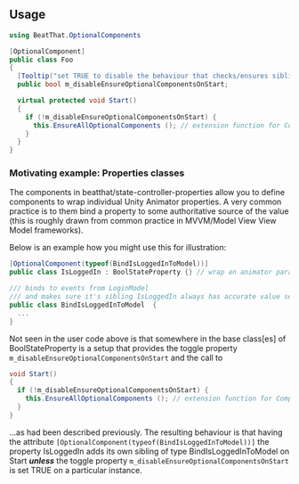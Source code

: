 
## Usage

```c#
using BeatThat.OptionalComponents

[OptionalComponent]
public class Foo
{
  [Tooltip("set TRUE to disable the behaviour that checks/ensures sibling components defined by the [OptionalComponent] attribute.")]
  public bool m_disableEnsureOptionalComponentsOnStart;

  virtual protected void Start()
  {
    if (!m_disableEnsureOptionalComponentsOnStart) {
      this.EnsureAllOptionalComponents (); // extension function for Component
    }
  }
}
```

### Motivating example: Properties classes

The components in beatthat/state-controller-properties allow you to define components to wrap individual Unity Animator properties. A very common practice is to them bind a property to some authoritative source of the value (this is roughly drawn from common practice in MVVM/Model View View Model frameworks).

Below is an example how you might use this for illustration:

```c#
[OptionalComponent(typeof(BindIsLoggedInToModel))]
public class IsLoggedIn : BoolStateProperty {} // wrap an animator param 'isLoggedIn'

/// binds to events from LoginModel
/// and makes sure it's sibling IsLoggedIn always has accurate value set
public class BindIsLoggedInToModel  {
  ...
}
```

Not seen in the user code above is that somewhere in the base class[es] of BoolStateProperty is a setup that provides the toggle property ```m_disableEnsureOptionalComponentsOnStart```
and the call to

```c#
void Start()
{
  if (!m_disableEnsureOptionalComponentsOnStart) {
    this.EnsureAllOptionalComponents (); // extension function for Component
  }
}
```

...as had been described previously. The resulting behaviour is that having the attribute ```[OptionalComponent(typeof(BindIsLoggedInToModel))]``` the property IsLoggedIn adds its own sibling of type BindIsLoggedInToModel on Start ***unless*** the toggle property ```m_disableEnsureOptionalComponentsOnStart``` is set TRUE on a particular instance.
